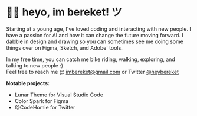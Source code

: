 <h1><b>👋🏽 heyo, im bereket! ツ</b></h1>

Starting at a young age, I've loved coding and interacting with new people. I have a passion for AI and how it can change the future moving forward. I dabble in design and drawing so you can sometimes see me doing some things over on Figma, Sketch, and Adobe' tools.

In my free time, you can catch me bike riding, walking, exploring, and talking to new people :) <br>
Feel free to reach me @ imbereket@gmail.com or Twitter <a href="https://twitter.com/heybereket">@heybereket</a>

<b>Notable projects: </b>
- Lunar Theme for Visual Studio Code 
- Color Spark for Figma
- @CodeHomie for Twitter
